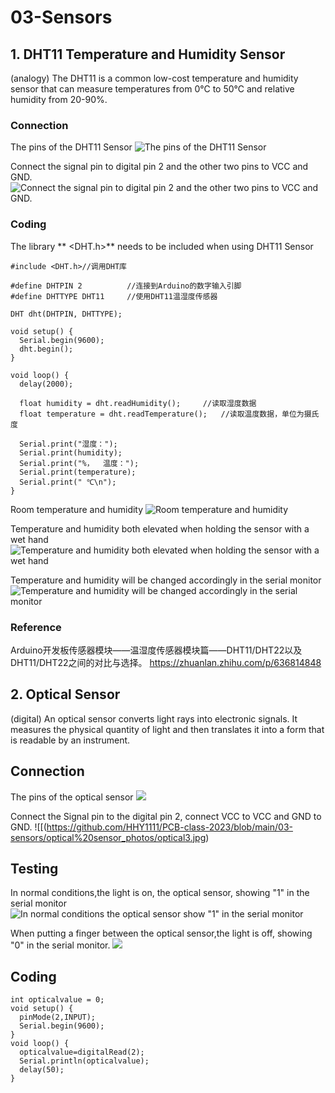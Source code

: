 # 03-Sensors

## 1. DHT11 Temperature and Humidity Sensor
(analogy)
The DHT11 is a common low-cost temperature and humidity sensor that can measure temperatures from 0°C to 50°C and relative humidity from 20-90%.
### Connection
The pins of the DHT11 Sensor
![The pins of the DHT11 Sensor](https://github.com/HHY1111/PCB-class-2023/blob/main/03-sensors/DHT11%20Temperature%20and%20Humidity%20Sensor-photos/temperature%20and%20humidity%20sensor/1.jpg)

Connect the signal pin to digital pin 2 and the other two pins to VCC and GND.
![Connect the signal pin to digital pin 2 and the other two pins to VCC and GND.
](https://github.com/HHY1111/PCB-class-2023/blob/main/03-sensors/DHT11%20Temperature%20and%20Humidity%20Sensor-photos/temperature%20and%20humidity%20sensor/2.jpg)

### Coding
The library ** <DHT.h>** needs to be included when using DHT11 Sensor
```
#include <DHT.h>//调用DHT库

#define DHTPIN 2          //连接到Arduino的数字输入引脚
#define DHTTYPE DHT11     //使用DHT11温湿度传感器

DHT dht(DHTPIN, DHTTYPE);

void setup() {
  Serial.begin(9600);
  dht.begin();
}

void loop() {
  delay(2000);
  
  float humidity = dht.readHumidity();     //读取湿度数据
  float temperature = dht.readTemperature();   //读取温度数据，单位为摄氏度

  Serial.print("湿度：");
  Serial.print(humidity);
  Serial.print("%，  温度：");
  Serial.print(temperature);
  Serial.print(" ℃\n");
}
```
Room temperature and humidity
![Room temperature and humidity](https://github.com/HHY1111/PCB-class-2023/blob/main/03-sensors/DHT11%20Temperature%20and%20Humidity%20Sensor-photos/temperature%20and%20humidity%20sensor/4.jpeg)

Temperature and humidity both elevated when holding the sensor with a wet hand
![Temperature and humidity both elevated when holding the sensor with a wet hand](https://github.com/HHY1111/PCB-class-2023/blob/main/03-sensors/DHT11%20Temperature%20and%20Humidity%20Sensor-photos/temperature%20and%20humidity%20sensor/5.jpeg)

Temperature and humidity will be changed accordingly in the serial monitor
![Temperature and humidity will be changed accordingly in the serial monitor
](https://github.com/HHY1111/PCB-class-2023/blob/main/03-sensors/DHT11%20Temperature%20and%20Humidity%20Sensor-photos/temperature%20and%20humidity%20sensor/3.png)

### Reference
Arduino开发板传感器模块——温湿度传感器模块篇——DHT11/DHT22以及DHT11/DHT22之间的对比与选择。
https://zhuanlan.zhihu.com/p/636814848

## 2. Optical Sensor
(digital)
An optical sensor converts light rays into electronic signals. It measures the physical quantity of light and then translates it into a form that is readable by an instrument.

## Connection
The pins of the optical sensor
![](https://github.com/HHY1111/PCB-class-2023/blob/main/03-sensors/optical%20sensor_photos/optical1.jpeg)

Connect the Signal pin to the digital pin 2, connect VCC to VCC and GND to GND.
![[(https://github.com/HHY1111/PCB-class-2023/blob/main/03-sensors/optical%20sensor_photos/optical3.jpg)

## Testing
In normal conditions,the light is on, the optical sensor, showing "1" in the serial monitor
![In normal conditions the optical sensor show "1" in the serial monitor](https://github.com/HHY1111/PCB-class-2023/blob/main/03-sensors/optical%20sensor_photos/optical1.jpeg)

When putting a finger between the optical sensor,the light is off, showing "0" in the serial monitor.
![](https://github.com/HHY1111/PCB-class-2023/blob/main/03-sensors/optical%20sensor_photos/optical2.jpg)


## Coding
```
int opticalvalue = 0;
void setup() {
  pinMode(2,INPUT);
  Serial.begin(9600);
}
void loop() {
  opticalvalue=digitalRead(2);
  Serial.println(opticalvalue);
  delay(50);
}
```
